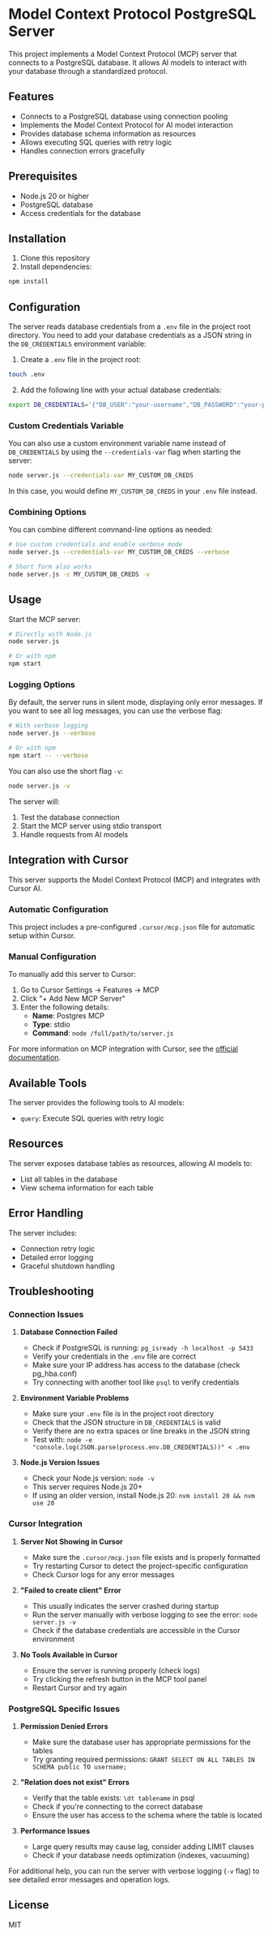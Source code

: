 # Model Context Protocol PostgreSQL Server

This project implements a Model Context Protocol (MCP) server that connects to a PostgreSQL database. It allows AI models to interact with your database through a standardized protocol.

## Features

- Connects to a PostgreSQL database using connection pooling
- Implements the Model Context Protocol for AI model interaction
- Provides database schema information as resources
- Allows executing SQL queries with retry logic
- Handles connection errors gracefully

## Prerequisites

- Node.js 20 or higher
- PostgreSQL database
- Access credentials for the database

## Installation

1. Clone this repository
2. Install dependencies:

```bash
npm install
```

## Configuration

The server reads database credentials from a `.env` file in the project root directory. You need to add your database credentials as a JSON string in the `DB_CREDENTIALS` environment variable:

1. Create a `.env` file in the project root:

```bash
touch .env
```

2. Add the following line with your actual database credentials:

```bash
export DB_CREDENTIALS='{"DB_USER":"your-username","DB_PASSWORD":"your-password","DB_HOST":"your-host","DB_PORT":"5433","DB_NAME":"your-database"}'
```

### Custom Credentials Variable

You can also use a custom environment variable name instead of `DB_CREDENTIALS` by using the `--credentials-var` flag when starting the server:

```bash
node server.js --credentials-var MY_CUSTOM_DB_CREDS
```

In this case, you would define `MY_CUSTOM_DB_CREDS` in your `.env` file instead.

### Combining Options

You can combine different command-line options as needed:

```bash
# Use custom credentials and enable verbose mode
node server.js --credentials-var MY_CUSTOM_DB_CREDS --verbose

# Short form also works
node server.js -c MY_CUSTOM_DB_CREDS -v
```

## Usage

Start the MCP server:

```bash
# Directly with Node.js
node server.js

# Or with npm
npm start
```

### Logging Options

By default, the server runs in silent mode, displaying only error messages. If you want to see all log messages, you can use the verbose flag:

```bash
# With verbose logging
node server.js --verbose

# Or with npm
npm start -- --verbose
```

You can also use the short flag `-v`:

```bash
node server.js -v
```

The server will:
1. Test the database connection
2. Start the MCP server using stdio transport
3. Handle requests from AI models

## Integration with Cursor

This server supports the Model Context Protocol (MCP) and integrates with Cursor AI. 

### Automatic Configuration

This project includes a pre-configured `.cursor/mcp.json` file for automatic setup within Cursor.

### Manual Configuration

To manually add this server to Cursor:

1. Go to Cursor Settings → Features → MCP
2. Click "+ Add New MCP Server"
3. Enter the following details:
   - **Name**: Postgres MCP
   - **Type**: stdio
   - **Command**: `node /full/path/to/server.js`
   
For more information on MCP integration with Cursor, see the [official documentation](https://cursor.sh/docs/mcp).

## Available Tools

The server provides the following tools to AI models:

- `query`: Execute SQL queries with retry logic

## Resources

The server exposes database tables as resources, allowing AI models to:

- List all tables in the database
- View schema information for each table

## Error Handling

The server includes:

- Connection retry logic
- Detailed error logging
- Graceful shutdown handling

## Troubleshooting

### Connection Issues

1. **Database Connection Failed**
   - Check if PostgreSQL is running: `pg_isready -h localhost -p 5433`
   - Verify your credentials in the `.env` file are correct
   - Make sure your IP address has access to the database (check pg_hba.conf)
   - Try connecting with another tool like `psql` to verify credentials

2. **Environment Variable Problems**
   - Make sure your `.env` file is in the project root directory
   - Check that the JSON structure in `DB_CREDENTIALS` is valid
   - Verify there are no extra spaces or line breaks in the JSON string
   - Test with: `node -e "console.log(JSON.parse(process.env.DB_CREDENTIALS))" < .env`

3. **Node.js Version Issues**
   - Check your Node.js version: `node -v`
   - This server requires Node.js 20+
   - If using an older version, install Node.js 20: `nvm install 20 && nvm use 20`

### Cursor Integration

1. **Server Not Showing in Cursor**
   - Make sure the `.cursor/mcp.json` file exists and is properly formatted
   - Try restarting Cursor to detect the project-specific configuration
   - Check Cursor logs for any error messages

2. **"Failed to create client" Error**
   - This usually indicates the server crashed during startup
   - Run the server manually with verbose logging to see the error: `node server.js -v`
   - Check if the database credentials are accessible in the Cursor environment

3. **No Tools Available in Cursor**
   - Ensure the server is running properly (check logs)
   - Try clicking the refresh button in the MCP tool panel
   - Restart Cursor and try again

### PostgreSQL Specific Issues

1. **Permission Denied Errors**
   - Make sure the database user has appropriate permissions for the tables
   - Try granting required permissions: `GRANT SELECT ON ALL TABLES IN SCHEMA public TO username;`

2. **"Relation does not exist" Errors**
   - Verify that the table exists: `\dt tablename` in psql
   - Check if you're connecting to the correct database
   - Ensure the user has access to the schema where the table is located

3. **Performance Issues**
   - Large query results may cause lag, consider adding LIMIT clauses
   - Check if your database needs optimization (indexes, vacuuming)

For additional help, you can run the server with verbose logging (`-v` flag) to see detailed error messages and operation logs.

## License

MIT
